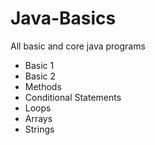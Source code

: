 # Java-Basics
All basic and core java programs

- Basic 1
- Basic 2
- Methods
- Conditional Statements
- Loops
- Arrays
- Strings
